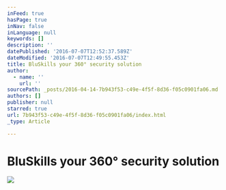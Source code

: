 ```yaml
---
inFeed: true
hasPage: true
inNav: false
inLanguage: null
keywords: []
description: ''
datePublished: '2016-07-07T12:52:37.589Z'
dateModified: '2016-07-07T12:49:55.453Z'
title: BluSkills your 360° security solution
author:
  - name: ''
    url: ''
sourcePath: _posts/2016-04-14-7b943f53-c49e-4f5f-8d36-f05c0901fa06.md
authors: []
publisher: null
starred: true
url: 7b943f53-c49e-4f5f-8d36-f05c0901fa06/index.html
_type: Article

---
```

# BluSkills your 360° security solution
![](https://s3-us-west-2.amazonaws.com/the-grid-img/p/92cba174e4c3ce59cb445ff57abda9a6e52c6e63.jpg)